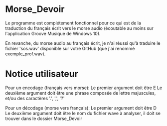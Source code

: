 # Morse_Devoir

Le programme est complétement fonctionnel pour ce qui est de la traduction du français écrit vers le morse audio (écoutable au moins sur l'application Groove Musique de Windows 10).

En revanche, du morse audio au français écrit, je n'ai réussi qu'à traduire le fichier 'sos.wav' disponible sur votre GitHub (que j'ai renommé exemple_prof.wav).

# Notice utilisateur

Pour un encodage (français vers morse):
Le premier argument doit être E
Le deuxième argument doit être une phrase composée de lettre majuscules, et/ou des caractères '.', ',', '?'

Pour un décodage (morse vers français):
Le premier argument doit être D
Le deuxième argument doit être le nom du fichier wave à analyser, il doit se trouver dans le dossier Morse_Devoir
